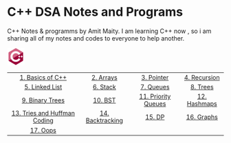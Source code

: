 # C++ DSA Notes and Programs
C++ Notes & programms by Amit Maity. I am learning C++ now , so i am sharing all of my notes and codes to everyone to help another.
<br>

<a href="https://www.w3schools.com/cpp/" target="_blank"> <img src="https://raw.githubusercontent.com/devicons/devicon/master/icons/cplusplus/cplusplus-original.svg" alt="cplusplus" width="40" height="40"/> </a> 


|||||
|:----------------------------------------:|:-----------------------------------------:|:-----------------------------------------:|:-----------------------------------------:|
| [1. Basics of C++](https://github.com/user/repo/blob/branch/other_file.md) | [2. Arrays](https://github.com/user/repo/blob/branch/other_file.md) | [3. Pointer](https://github.com/user/repo/blob/branch/other_file.md) | [4. Recursion](https://github.com/user/repo/blob/branch/other_file.md) | 
| [5. Linked List](https://github.com/user/repo/blob/branch/other_file.md) | [6. Stack](https://github.com/user/repo/blob/branch/other_file.md) | [7. Queues](https://github.com/user/repo/blob/branch/other_file.md) | [8. Trees](https://github.com/user/repo/blob/branch/other_file.md) | 
| [9. Binary Trees](https://github.com/user/repo/blob/branch/other_file.md) | [10. BST](https://github.com/user/repo/blob/branch/other_file.md) | [11. Priority Queues](https://github.com/user/repo/blob/branch/other_file.md) | [12. Hashmaps](https://github.com/user/repo/blob/branch/other_file.md) | 
| [13. Tries and Huffman Coding](https://github.com/user/repo/blob/branch/other_file.md) | [14. Backtracking](https://github.com/user/repo/blob/branch/other_file.md) | [15. DP](https://github.com/user/repo/blob/branch/other_file.md) | [16. Graphs](https://github.com/user/repo/blob/branch/other_file.md) | 
| [17. Oops](https://github.com/user/repo/blob/branch/other_file.md) | | | |
